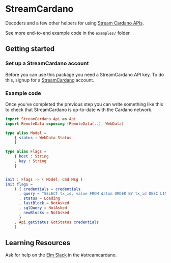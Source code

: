 # StreamCardano

Decoders and a few other helpers for using [Stream Cardano APIs](https://streamcardano.com).

See more end-to-end example code in the `examples/` folder.

## Getting started

### Set up a StreamCardano account

Before you can use this package you need a StreamCardano API key. To do this, signup for a [StreamCardano](https://streamcardano.com) account.

### Example code

Once you've completed the previous step you can write something like this to check that StreamCardano is up-to-date with the Cardano network.

```elm
import StreamCardano.Api as Api
import RemoteData exposing (RemoteData(..), WebData)

type alias Model =
    { status : WebData Status
    }

type alias Flags =
    { host : String
    , key : String
    }


init : Flags -> ( Model, Cmd Msg )
init flags =
    ( { credentials = credentials
      , query = "SELECT tx_id, value FROM datum ORDER BY tx_id DESC LIMIT 1"
      , status = Loading
      , lastBlock = NotAsked
      , sqlQuery = NotAsked
      , newBlocks = NotAsked
      }
    , Api.getStatus GotStatus credentials
    )

```

## Learning Resources

Ask for help on the [Elm Slack](https://elm-lang.org/community/slack) in the #streamcardano.
